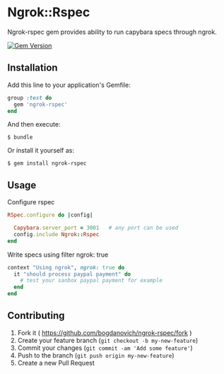 # Ngrok::Rspec

Ngrok-rspec gem provides ability to run capybara specs through ngrok.

[![Gem Version](https://badge.fury.io/rb/ngrok-rspec.svg)](http://badge.fury.io/rb/ngrok-rspec)

## Installation

Add this line to your application's Gemfile:

```ruby
group :test do
  gem 'ngrok-rspec'
end
```

And then execute:

    $ bundle

Or install it yourself as:

    $ gem install ngrok-rspec

## Usage

Configure rspec
```ruby
RSpec.configure do |config|

  Capybara.server_port = 3001   # any port can be used
  config.include Ngrok::Rspec
end
```

Write specs using filter ngrok: true

```ruby
context "Using ngrok", ngrok: true do
  it "should process paypal payment" do
    # test your sanbox paypal payment for example
  end
end
```



## Contributing

1. Fork it ( https://github.com/bogdanovich/ngrok-rspec/fork )
2. Create your feature branch (`git checkout -b my-new-feature`)
3. Commit your changes (`git commit -am 'Add some feature'`)
4. Push to the branch (`git push origin my-new-feature`)
5. Create a new Pull Request
